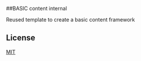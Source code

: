 ##BASIC content internal

Reused template to create a basic content framework

## License
[MIT](https://github.com/website-templates/portfolio_one-page-template/blob/master/LICENSE.md)
